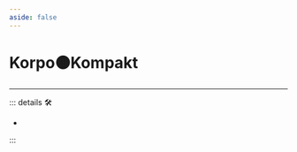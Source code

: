 ```yaml
---
aside: false
---
```

# Korpo🟠<motor>Kompakt</motor>

---

<!-- =================================================== -->
<!-- =================================================== -->
<!-- =================================================== -->
<!-- =================================================== -->
<!-- =================================================== -->
::: details 🛠

-

:::
